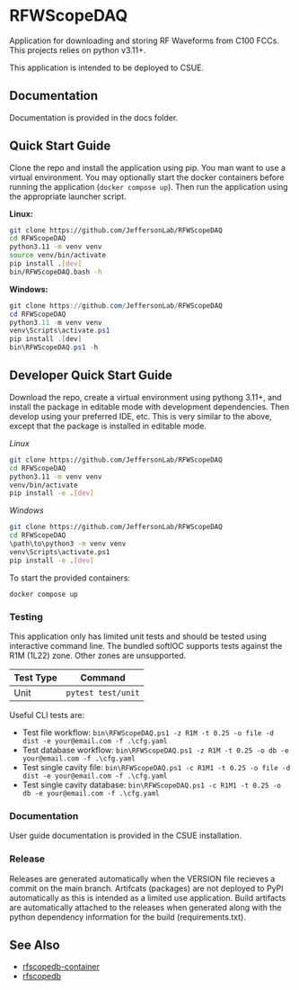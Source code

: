 # RFWScopeDAQ
Application for downloading and storing RF Waveforms from C100 FCCs.  This projects relies on python v3.11+.

This application is intended to be deployed to CSUE.

## Documentation
Documentation is provided in the docs folder.

## Quick Start Guide
Clone the repo and install the application using pip.  You man want to use a virtual environment.  You may optionally
start the docker containers before running the application (`docker compose up`).  Then run the application using the
appropriate launcher script.

**Linux:**
```bash
git clone https://github.com/JeffersonLab/RFWScopeDAQ
cd RFWScopeDAQ
python3.11 -m venv venv
source venv/bin/activate
pip install .[dev]
bin/RFWScopeDAQ.bash -h
```

**Windows:**
```powershell
git clone https://github.com/JeffersonLab/RFWScopeDAQ
cd RFWScopeDAQ
python3.11 -m venv venv
venv\Scripts\activate.ps1
pip install .[dev]
bin\RFWScopeDAQ.ps1 -h
```

 ## Developer Quick Start Guide
Download the repo, create a virtual environment using pythong 3.11+, and install the package in editable mode with 
development dependencies.  Then develop using your preferred IDE, etc.  This is very similar to the above, except that 
the package is installed in editable mode.

*Linux*
```bash
git clone https://github.com/JeffersonLab/RFWScopeDAQ
cd RFWScopeDAQ
python3.11 -m venv venv
venv/bin/activate
pip install -e .[dev]
```

*Windows*
```bash
git clone https://github.com/JeffersonLab/RFWScopeDAQ
cd RFWScopeDAQ
\path\to\python3 -m venv venv
venv\Scripts\activate.ps1
pip install -e .[dev]
```

To start the provided containers:
```
docker compose up
```

### Testing
This application only has limited unit tests and should be tested using interactive command line.  The bundled softIOC
supports tests against the R1M (1L22) zone.  Other zones are unsupported. 

| Test Type          | Command                                  |
|--------------------|------------------------------------------|
| Unit               | `pytest test/unit`                       |

Useful CLI tests are:
- Test file workflow: `bin\RFWScopeDAQ.ps1 -z R1M -t 0.25 -o file -d dist -e your@email.com -f .\cfg.yaml`
- Test database workflow: `bin\RFWScopeDAQ.ps1 -z R1M -t 0.25 -o db -e your@email.com -f .\cfg.yaml`
- Test single cavity file: `bin\RFWScopeDAQ.ps1 -c R1M1 -t 0.25 -o file -d dist -e your@email.com -f .\cfg.yaml`
- Test single cavity database: `bin\RFWScopeDAQ.ps1 -c R1M1 -t 0.25 -o db -e your@email.com -f .\cfg.yaml`


### Documentation
User guide documentation is provided in the CSUE installation.

### Release
Releases are generated automatically when the VERSION file recieves a commit on the main branch.  Artifcats (packages) are not deployed to PyPI automatically as this is intended as a limited use application.  Build artifacts are automatically attached to the releases when generated along with the python dependency information for the build (requirements.txt).

## See Also
- [rfscopedb-container](https://github.com/JeffersonLab/rfscopedb-container)
- [rfscopedb](https://github.com/JeffersonLab/rfscopedb)
